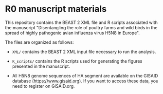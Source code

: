 # R0 manuscript materials

This repository contains the BEAST 2 XML file and R scripts associated with the manuscript "Disentangling the role of poultry farms and wild birds in the spread of highly pathogenic avian influenza virus H5N8 in Europe".

The files are organized as follows:

* `XML/` contains the BEAST 2 XML input file necessary to run the analysis.

* `R_scripts/` contains the R scripts used for generating the figures presented in the manuscript.

* All H5N8 genome sequences of HA segment are available on the GISAID database (https://www.gisaid.org). If you want to access these data, you need to register on GISAID.org.
